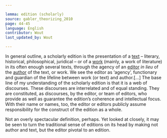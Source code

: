 ```yaml
---

lemma: edition (scholarly)
source: gabler_theorizing_2010
page: 44-45
language: English
contributor: Wout
last_updated_by: Wout

---
```


In general outline, a scholarly edition is the presentation of a [text](text.html) – literary, historical, philosophical, juridical – or of a [work](work.html) (mainly, a work of literature) in its often enough several texts, through the agency of an [editor](editorScholarly.html) _in lieu_ of the [author](author.html) of the text, or work. We see the editor as ‘agency’, functionary and guardian of the lifeline between work (or text) and author.[...] The base line of my understanding of the scholarly edition is that it is a web of discourses. These discourses are interrelated and of equal standing. They are constituted, as discourses, by the editor, or team of editors, who provide as well as guarantee the edition’s coherence and intellectual focus. With their name or names, too, the editor or editors publicly assume responsibility for the construct of the edition as a whole.

Not an overly spectacular definition, perhaps. Yet looked at closely, it may be seen to turn the traditional sense of editions on its head by making not author and text, but the editor pivotal to an edition.
